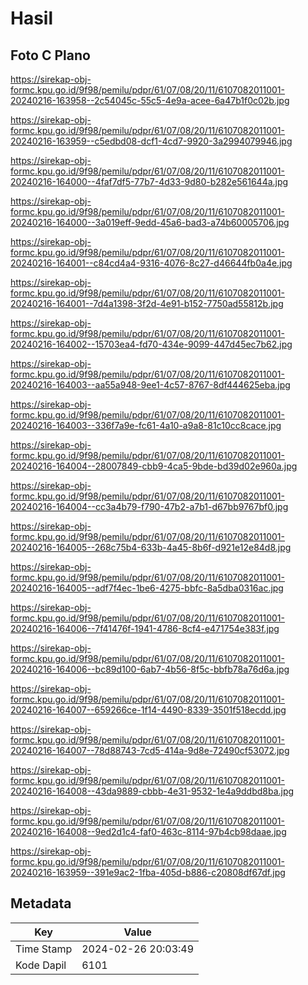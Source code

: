 # Hasil

## Foto C Plano

https://sirekap-obj-formc.kpu.go.id/9f98/pemilu/pdpr/61/07/08/20/11/6107082011001-20240216-163958--2c54045c-55c5-4e9a-acee-6a47b1f0c02b.jpg

https://sirekap-obj-formc.kpu.go.id/9f98/pemilu/pdpr/61/07/08/20/11/6107082011001-20240216-163959--c5edbd08-dcf1-4cd7-9920-3a2994079946.jpg

https://sirekap-obj-formc.kpu.go.id/9f98/pemilu/pdpr/61/07/08/20/11/6107082011001-20240216-164000--4faf7df5-77b7-4d33-9d80-b282e561644a.jpg

https://sirekap-obj-formc.kpu.go.id/9f98/pemilu/pdpr/61/07/08/20/11/6107082011001-20240216-164000--3a019eff-9edd-45a6-bad3-a74b60005706.jpg

https://sirekap-obj-formc.kpu.go.id/9f98/pemilu/pdpr/61/07/08/20/11/6107082011001-20240216-164001--c84cd4a4-9316-4076-8c27-d46644fb0a4e.jpg

https://sirekap-obj-formc.kpu.go.id/9f98/pemilu/pdpr/61/07/08/20/11/6107082011001-20240216-164001--7d4a1398-3f2d-4e91-b152-7750ad55812b.jpg

https://sirekap-obj-formc.kpu.go.id/9f98/pemilu/pdpr/61/07/08/20/11/6107082011001-20240216-164002--15703ea4-fd70-434e-9099-447d45ec7b62.jpg

https://sirekap-obj-formc.kpu.go.id/9f98/pemilu/pdpr/61/07/08/20/11/6107082011001-20240216-164003--aa55a948-9ee1-4c57-8767-8df444625eba.jpg

https://sirekap-obj-formc.kpu.go.id/9f98/pemilu/pdpr/61/07/08/20/11/6107082011001-20240216-164003--336f7a9e-fc61-4a10-a9a8-81c10cc8cace.jpg

https://sirekap-obj-formc.kpu.go.id/9f98/pemilu/pdpr/61/07/08/20/11/6107082011001-20240216-164004--28007849-cbb9-4ca5-9bde-bd39d02e960a.jpg

https://sirekap-obj-formc.kpu.go.id/9f98/pemilu/pdpr/61/07/08/20/11/6107082011001-20240216-164004--cc3a4b79-f790-47b2-a7b1-d67bb9767bf0.jpg

https://sirekap-obj-formc.kpu.go.id/9f98/pemilu/pdpr/61/07/08/20/11/6107082011001-20240216-164005--268c75b4-633b-4a45-8b6f-d921e12e84d8.jpg

https://sirekap-obj-formc.kpu.go.id/9f98/pemilu/pdpr/61/07/08/20/11/6107082011001-20240216-164005--adf7f4ec-1be6-4275-bbfc-8a5dba0316ac.jpg

https://sirekap-obj-formc.kpu.go.id/9f98/pemilu/pdpr/61/07/08/20/11/6107082011001-20240216-164006--7f41476f-1941-4786-8cf4-e471754e383f.jpg

https://sirekap-obj-formc.kpu.go.id/9f98/pemilu/pdpr/61/07/08/20/11/6107082011001-20240216-164006--bc89d100-6ab7-4b56-8f5c-bbfb78a76d6a.jpg

https://sirekap-obj-formc.kpu.go.id/9f98/pemilu/pdpr/61/07/08/20/11/6107082011001-20240216-164007--659266ce-1f14-4490-8339-3501f518ecdd.jpg

https://sirekap-obj-formc.kpu.go.id/9f98/pemilu/pdpr/61/07/08/20/11/6107082011001-20240216-164007--78d88743-7cd5-414a-9d8e-72490cf53072.jpg

https://sirekap-obj-formc.kpu.go.id/9f98/pemilu/pdpr/61/07/08/20/11/6107082011001-20240216-164008--43da9889-cbbb-4e31-9532-1e4a9ddbd8ba.jpg

https://sirekap-obj-formc.kpu.go.id/9f98/pemilu/pdpr/61/07/08/20/11/6107082011001-20240216-164008--9ed2d1c4-faf0-463c-8114-97b4cb98daae.jpg

https://sirekap-obj-formc.kpu.go.id/9f98/pemilu/pdpr/61/07/08/20/11/6107082011001-20240216-163959--391e9ac2-1fba-405d-b886-c20808df67df.jpg


## Metadata

| Key        | Value               |
| ---------- | ------------------- |
| Time Stamp | 2024-02-26 20:03:49 |
| Kode Dapil | 6101                |



